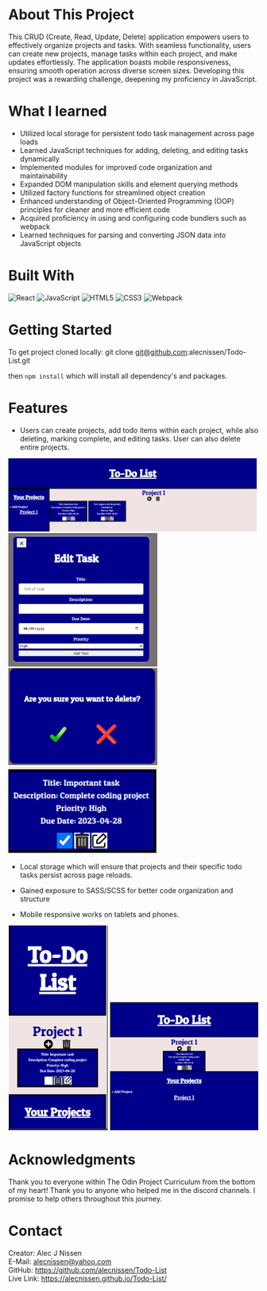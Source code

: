 <h1>About This Project</h1> 
This CRUD (Create, Read, Update, Delete) application empowers users to effectively organize projects and tasks. With seamless functionality, users can create new projects, manage tasks within each project, and make updates effortlessly. The application boasts mobile responsiveness, ensuring smooth operation across diverse screen sizes. Developing this project was a rewarding challenge, deepening my proficiency in JavaScript.

<br> 

<h1>What I learned</h1>
    <ul>
   <li>Utilized local storage for persistent todo task management across page loads</li>
<li>Learned JavaScript techniques for adding, deleting, and editing tasks dynamically</li>
<li>Implemented modules for improved code organization and maintainability</li>
<li>Expanded DOM manipulation skills and element querying methods</li>
<li>Utilized factory functions for streamlined object creation</li>
<li>Enhanced understanding of Object-Oriented Programming (OOP) principles for cleaner and more efficient code</li>
<li>Acquired proficiency in using and configuring code bundlers such as webpack</li>
<li>Learned techniques for parsing and converting JSON data into JavaScript objects</li>
    </ul>

 <h1>Built With</h1>

 
 ![React](https://img.shields.io/badge/react-%2320232a.svg?style=for-the-badge&logo=react&logoColor=%2361DAFB) 
 ![JavaScript](https://img.shields.io/badge/javascript-%23323330.svg?style=for-the-badge&logo=javascript&logoColor=%23F7DF1E)
 ![HTML5](https://img.shields.io/badge/html5-%23E34F26.svg?style=for-the-badge&logo=html5&logoColor=white) 
![CSS3](https://img.shields.io/badge/css3-%231572B6.svg?style=for-the-badge&logo=css3&logoColor=white) 
![Webpack](https://img.shields.io/badge/webpack-%238DD6F9.svg?style=for-the-badge&logo=webpack&logoColor=black)


<h1>Getting Started</h1>

To get project cloned locally: git clone git@github.com:alecnissen/Todo-List.git

then ``` npm install ``` which will install all dependency's and packages.

<h1>Features</h1>

- Users can create projects, add todo items within each project, while also deleting, marking complete, and editing tasks. User can also delete entire projects.

<img src="dist/images/RM-todo-tasks.png" style="width: 500px">
<img src="dist/images/RM-todo-edit.png" style="width: 300px">
<br>
<img src="dist/images/RM-todo-delete-project.png" style="width: 300px">
<br>
<img src="dist/images/RM-todo-mark-complete.png" style="width: 300px">

- Local storage which will ensure that projects and their specific todo tasks persist across page reloads. 

- Gained exposure to SASS/SCSS for better code organization and structure

- Mobile responsive works on tablets and phones.

<img src="dist/images/RM-todo-mobile.png" style="width: 200px">

<img src="dist/images/RM-todo-tablet.png" style="width: 300px">



<h1>Acknowledgments</h1> Thank you to everyone within The Odin Project Curriculum from the bottom of my heart! Thank you to anyone who helped me in the discord channels. I promise to help others throughout this journey. 

<h1>Contact</h1>

Creator: Alec J Nissen 
<br>
E-Mail: alecnissen@yahoo.com
<br>
GitHub: https://github.com/alecnissen/Todo-List
<br>
Live Link: https://alecnissen.github.io/Todo-List/
